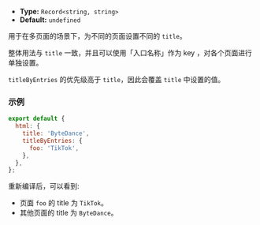 - **Type:** `Record<string, string>`
- **Default:** `undefined`

用于在多页面的场景下，为不同的页面设置不同的 `title`。

整体用法与 `title` 一致，并且可以使用「入口名称」作为 key ，对各个页面进行单独设置。

`titleByEntries` 的优先级高于 `title`，因此会覆盖 `title` 中设置的值。

### 示例

```js
export default {
  html: {
    title: 'ByteDance',
    titleByEntries: {
      foo: 'TikTok',
    },
  },
};
```

重新编译后，可以看到:

- 页面 `foo` 的 title 为 `TikTok`。
- 其他页面的 title 为 `ByteDance`。
